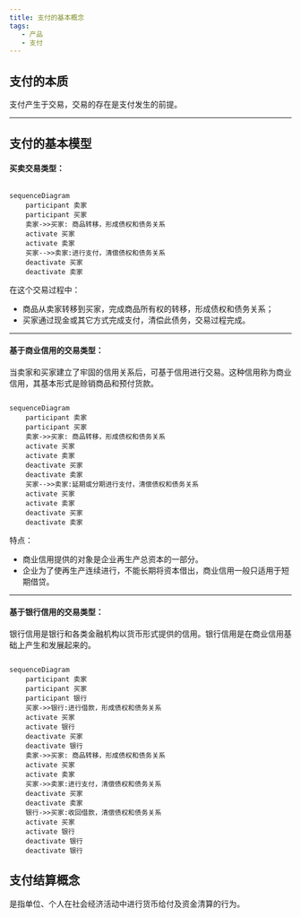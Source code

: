 ```yaml
---
title: 支付的基本概念
tags:
   - 产品
   - 支付
---
```


## 支付的本质
支付产生于交易，交易的存在是支付发生的前提。
*****

## 支付的基本模型

#### 买卖交易类型：
```mermaid

sequenceDiagram
    participant 卖家
    participant 买家
    卖家->>买家: 商品转移，形成债权和债务关系
    activate 买家
    activate 卖家
    买家-->>卖家:进行支付，清偿债权和债务关系
    deactivate 买家
    deactivate 卖家

```

在这个交易过程中：
* 商品从卖家转移到买家，完成商品所有权的转移，形成债权和债务关系；
* 买家通过现金或其它方式完成支付，清偿此债务，交易过程完成。
*****
#### 基于商业信用的交易类型：
当卖家和买家建立了牢固的信用关系后，可基于信用进行交易。这种信用称为商业信用，其基本形式是赊销商品和预付货款。

```mermaid

sequenceDiagram
    participant 卖家
    participant 买家
    卖家->>买家: 商品转移，形成债权和债务关系
    activate 买家
    activate 卖家
    deactivate 买家
    deactivate 卖家
    买家-->>卖家:延期或分期进行支付，清偿债权和债务关系
    activate 买家
    activate 卖家
    deactivate 买家
    deactivate 卖家

```

特点：
* 商业信用提供的对象是企业再生产总资本的一部分。
* 企业为了使再生产连续进行，不能长期将资本借出，商业信用一般只适用于短期借贷。


*****
#### 基于银行信用的交易类型：
银行信用是银行和各类金融机构以货币形式提供的信用。银行信用是在商业信用基础上产生和发展起来的。

```mermaid

sequenceDiagram
    participant 卖家
    participant 买家
    participant 银行
    买家->>银行:进行借款，形成债权和债务关系
    activate 买家
    activate 银行
    deactivate 买家
    deactivate 银行
    卖家->>买家: 商品转移，形成债权和债务关系
    activate 买家
    activate 卖家
    买家->>卖家:进行支付，清偿债权和债务关系
    deactivate 买家
    deactivate 卖家
    银行->>买家:收回借款，清偿债权和债务关系
    activate 买家
    activate 银行
    deactivate 银行
    deactivate 银行

```

## 支付结算概念
是指单位、个人在社会经济活动中进行货币给付及资金清算的行为。




